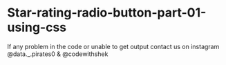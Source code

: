 # Star-rating-radio-button-part-01-using-css

If any problem in the code or unable to get output contact us on instagram @data._.pirates0 & @codewithshek
